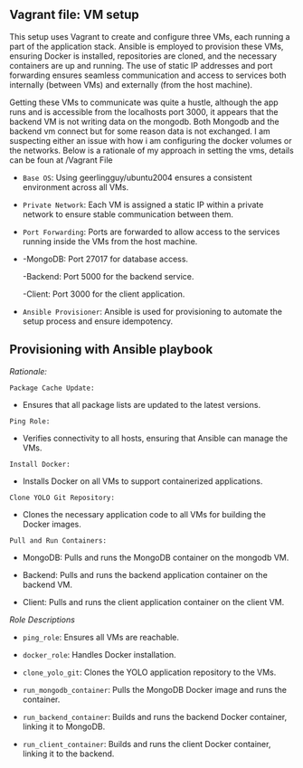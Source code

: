 ## Vagrant file: VM setup
This setup uses Vagrant to create and configure three VMs, each running a part of the application stack. Ansible is employed to provision these VMs, ensuring Docker is installed, repositories are cloned, and the necessary containers are up and running. The use of static IP addresses and port forwarding ensures seamless communication and access to services both internally (between VMs) and externally (from the host machine).



Getting these VMs to communicate was quite a hustle, although the app runs and is accessible from the localhosts port 3000, it appears that the backend VM is not writing data on the mongodb. Both Mongodb and the backend vm connect but for some reason data is not exchanged. I am suspecting either an issue with how i am configuring the docker volumes or the networks. Below is a rationale of my approach in setting the vms, details can be foun at /Vagrant File

- `Base OS`: Using geerlingguy/ubuntu2004 ensures a consistent environment across all VMs.
  
- `Private Network`: Each VM is assigned a static IP within a private network to ensure stable communication between them.
  
- `Port Forwarding`: Ports are forwarded to allow access to the services running inside the VMs from the host machine.
- 
    -MongoDB: Port 27017 for database access.
  
    -Backend: Port 5000 for the backend service.
  
    -Client: Port 3000 for the client application.
  
- `Ansible Provisioner`: Ansible is used for provisioning to automate the setup process and ensure idempotency.




## Provisioning with Ansible playbook



*Rationale:*

`Package Cache Update:`

- Ensures that all package lists are updated to the latest versions.
    
`Ping Role:`

- Verifies connectivity to all hosts, ensuring that Ansible can manage the VMs.
    
`Install Docker:`

- Installs Docker on all VMs to support containerized applications.
    
`Clone YOLO Git Repository:`

- Clones the necessary application code to all VMs for building the Docker images.
    
`Pull and Run Containers:`

- MongoDB: Pulls and runs the MongoDB container on the mongodb VM.
    
- Backend: Pulls and runs the backend application container on the backend VM.
    
- Client: Pulls and runs the client application container on the client VM.

*Role Descriptions*

- `ping_role`: Ensures all VMs are reachable.
    
- `docker_role`: Handles Docker installation.
    
- `clone_yolo_git`: Clones the YOLO application repository to the VMs.
    
- `run_mongodb_container`: Pulls the MongoDB Docker image and runs the container.
    
- `run_backend_container`: Builds and runs the backend Docker container, linking it to MongoDB.
    
- `run_client_container`: Builds and runs the client Docker container, linking it to the backend.




